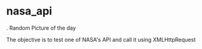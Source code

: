 # nasa_api

. Random Picture of the day

The objective is to test one of NASA's API and call it using XMLHttpRequest

